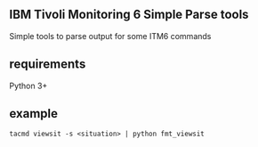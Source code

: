 IBM Tivoli Monitoring 6 Simple Parse tools
---

Simple tools to parse output for some ITM6 commands

requirements
----

Python 3+

example
----

```
tacmd viewsit -s <situation> | python fmt_viewsit
```
